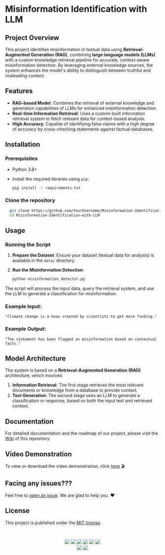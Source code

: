 # Misinformation Identification with LLM

## Project Overview  
This project identifies misinformation in textual data using **Retrieval-Augmented Generation (RAG)**, combining **large language models (LLMs)** with a custom knowledge retrieval pipeline for accurate, context-aware misinformation detection. By leveraging external knowledge sources, the system enhances the model's ability to distinguish between truthful and misleading content.

## Features
- **RAG-based Model**: Combines the retrieval of external knowledge and generation capabilities of LLMs for enhanced misinformation detection.
- **Real-time Information Retrieval**: Uses a custom-built information retrieval system to fetch relevant data for context-based analysis.
- **High Accuracy**: Capable of identifying false claims with a high degree of accuracy by cross-checking statements against factual databases.

## Installation

### Prerequisites
- Python 3.8+
- Install the required libraries using `pip`:

    ```bash
    pip install -r requirements.txt
    ```

### Clone the repository

  ```bash
    git clone https://github.com/YourUsername/Misinformation-Identification-with-LLM.git
    cd Misinformation-Identification-with-LLM
  ```

## Usage

### Running the Script

1. **Prepare the Dataset**: Ensure your dataset (textual data for analysis) is available in the `data/` directory.
2. **Run the Misinformation Detection**:

    ```bash
    python misinformation_detector.py
    ```

The script will process the input data, query the retrieval system, and use the LLM to generate a classification for misinformation.

### Example Input:

    "Climate change is a hoax created by scientists to get more funding."

### Example Output:

    "The statement has been flagged as misinformation based on contextual facts."

## Model Architecture

The system is based on a **Retrieval-Augmented Generation (RAG)** architecture, which involves:
1. **Information Retrieval**: The first stage retrieves the most relevant documents or knowledge from a database to provide context.
2. **Text Generation**: The second stage uses an LLM to generate a classification or response, based on both the input text and retrieved context.

## Documentation
For detailed documentation and the roadmap of our project, please visit the [Wiki](https://github.com/Jimmy5467/misInformationIdentificationUsingRAG/wiki) of this repository.

## Video Demonstration
To view or download the video demonstration, click [here](https://youtu.be/cyU6hU3wJ-I?si=GZHckl_LKUp9t2MT) :clapper:

## Facing any issues???
Feel free to [open an issue](https://github.com/Jimmy5467/misInformationIdentificationUsingRAG/issues/new?assignees=&labels=Query&title=Query). We are glad to help you. ❤️

## License
This project is published under the [MIT license](https://github.com/Jimmy5467/misInformationIdentificationUsingRAG/blob/main/LICENSE).

<br>

<div align="center">
  
<a href="https://github.com/Jimmy5467/misInformationIdentificationUsingRAG/stargazers"><img src="https://img.shields.io/github/stars/Jimmy5467/misInformationIdentificationUsingRAG?style=flat"/></a>
<a href="https://github.com/Jimmy5467/misInformationIdentificationUsingRAG/network/members"><img src="https://img.shields.io/github/forks/Jimmy5467/misInformationIdentificationUsingRAG?style=flat"/></a>
<a href="https://github.com/Jimmy5467/misInformationIdentificationUsingRAG/pulls"><img src="https://img.shields.io/github/issues-pr/Jimmy5467/misInformationIdentificationUsingRAG?style=flat?color=yellow"/></a>
<a href="https://github.com/Jimmy5467/misInformationIdentificationUsingRAG/issues"><img src="https://img.shields.io/github/issues/Jimmy5467/misInformationIdentificationUsingRAG?style=flat"/></a>
<a href="https://github.com/Jimmy5467/misInformationIdentificationUsingRAG/graphs/contributors"><img src="https://img.shields.io/github/contributors/Jimmy5467/misInformationIdentificationUsingRAG?color=orange"/></a>
<a href="https://github.com/Jimmy5467/misInformationIdentificationUsingRAG/blob/main/LICENSE"><img src="https://img.shields.io/github/license/Jimmy5467/misInformationIdentificationUsingRAG?color=1abc9c"/></a>
<br>
![](https://img.shields.io/badge/Star-If_Liked-%23FF0000.svg?&style=flat&logoColor=white&color=white)
![](https://img.shields.io/badge/Fork-If_you_found_interesting-%23FF0000.svg?&style=flat&logoColor=white&color=white)<br>
</div>
